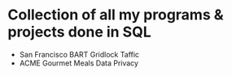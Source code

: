 # Collection of all my programs & projects done in SQL
- San Francisco BART Gridlock Taffic
- ACME Gourmet Meals Data Privacy
